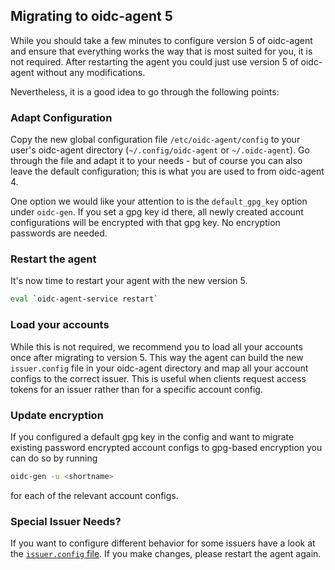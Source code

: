 ## Migrating to oidc-agent 5

While you should take a few minutes to configure version 5 of oidc-agent and ensure that everything works the way that
is most suited for you, it is not required.
After restarting the agent you could just use version 5 of oidc-agent without any modifications.

Nevertheless, it is a good idea to go through the following points:

### Adapt Configuration

Copy the new global configuration file `/etc/oidc-agent/config` to your user's oidc-agent
directory (`~/.config/oidc-agent` or `~/.oidc-agent`).
Go through the file and adapt it to your needs - but of course you can also leave the default configuration; this is
what you are used to from oidc-agent 4.

One option we would like your attention to is the `default_gpg_key` option under `oidc-gen`. If you set a gpg key id
there, all newly created account configurations will be encrypted with that gpg key. No encryption passwords are needed.

### Restart the agent

It's now time to restart your agent with the new version 5.

```bash
eval `oidc-agent-service restart`
```

### Load your accounts

While this is not required, we recommend you to load all your accounts once after migrating to version 5. This way the
agent can build the new `issuer.config` file in your oidc-agent directory and map all your account configs to the
correct issuer. This is useful when clients request access tokens for an issuer rather than for a specific account
config.

### Update encryption

If you configured a default gpg key in the config and want to migrate existing password encrypted account configs to
gpg-based encryption you can do so by running

```bash
oidc-gen -u <shortname>
```

for each of the relevant account configs.

### Special Issuer Needs?

If you want to configure different behavior for some issuers have a look at
the [`issuer.config` file](configuration/issuers.md).
If you make changes, please restart the agent again.